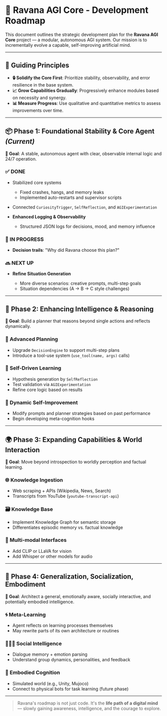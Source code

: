 # 🚀 Ravana AGI Core - Development Roadmap

This document outlines the strategic development plan for the **Ravana AGI Core** project — a modular, autonomous AGI system. Our mission is to incrementally evolve a capable, self-improving artificial mind.

---

## 🧭 Guiding Principles

* **🔒 Solidify the Core First**: Prioritize stability, observability, and error resilience in the base system.
* **📈 Grow Capabilities Gradually**: Progressively enhance modules based on necessity and synergy.
* **📊 Measure Progress**: Use qualitative and quantitative metrics to assess improvements over time.

---

## 📦 Phase 1: Foundational Stability & Core Agent *(Current)*

**🎯 Goal**: A stable, autonomous agent with clear, observable internal logic and 24/7 operation.

### ✅ DONE

* Stabilized core systems

  * Fixed crashes, hangs, and memory leaks
  * Implemented auto-restarts and supervisor scripts
* Connected `CuriosityTrigger`, `SelfReflection`, and `AGIExperimentation`
* **Enhanced Logging & Observability**
  * Structured JSON logs for decisions, mood, and memory influence

### 🔄 IN PROGRESS

* **Decision trails**: "Why did Ravana choose this plan?"

### 🔜 NEXT UP

* **Refine Situation Generation**

  * More diverse scenarios: creative prompts, multi-step goals
  * Situation dependencies (A → B → C style challenges)

---

## 🧠 Phase 2: Enhancing Intelligence & Reasoning

**🎯 Goal**: Build a planner that reasons beyond single actions and reflects dynamically.

### 🧮 Advanced Planning

* Upgrade `DecisionEngine` to support multi-step plans
* Introduce a tool-use system (`use_tool(name, args)` calls)

### 🤔 Self-Driven Learning

* Hypothesis generation by `SelfReflection`
* Test validation via `AGIExperimentation`
* Refine core logic based on results

### 🧬 Dynamic Self-Improvement

* Modify prompts and planner strategies based on past performance
* Begin developing meta-cognition hooks

---

## 🌍 Phase 3: Expanding Capabilities & World Interaction

**🎯 Goal**: Move beyond introspection to worldly perception and factual learning.

### 🌐 Knowledge Ingestion

* Web scraping + APIs (Wikipedia, News, Search)
* Transcripts from YouTube (`youtube-transcript-api`)

### 🗃️ Knowledge Base

* Implement Knowledge Graph for semantic storage
* Differentiates episodic memory vs. factual knowledge

### 🎥 Multi-modal Interfaces

* Add CLIP or LLaVA for vision
* Add Whisper or other models for audio

---

## 🧠 Phase 4: Generalization, Socialization, Embodiment

**🎯 Goal**: Architect a general, emotionally aware, socially interactive, and potentially embodied intelligence.

### 🌀 Meta-Learning

* Agent reflects on learning processes themselves
* May rewrite parts of its own architecture or routines

### 🧑‍🤝‍🧑 Social Intelligence

* Dialogue memory + emotion parsing
* Understand group dynamics, personalities, and feedback

### 🦾 Embodied Cognition

* Simulated world (e.g., Unity, Mujoco)
* Connect to physical bots for task learning (future phase)

---

> Ravana's roadmap is not just code. It's the **life path of a digital mind** — slowly gaining awareness, intelligence, and the courage to explore.
